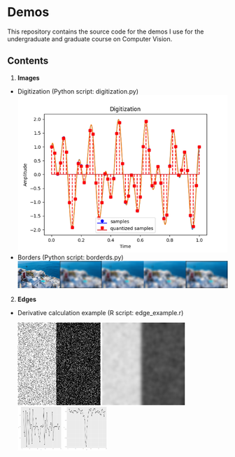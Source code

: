 # Demos
This repository contains the source code for the demos I use for the undergraduate and graduate course on Computer Vision. 

## Contents
1. __Images__
 - Digitization (Python script: digitization.py)
    ![Digitization example](01-Images/digitization.png)
 - Borders (Python script: borderds.py)
    ![Borders example](01-Images/borders.png)
2. __Edges__
 - Derivative calculation example (R script: edge_example.r)
   
    ![Derivative calculation example](02-Edges/noise_example.png ) 
    ![Derivative calculation example](02-Edges/noise_example_gaussian.png)
    <img src="./02-Edges/derivative_dx_on_unsmoothed.png"  width="100"/>
    <img src="./02-Edges/derivative_dx_on_smoothed.png"  width="100"/>
    